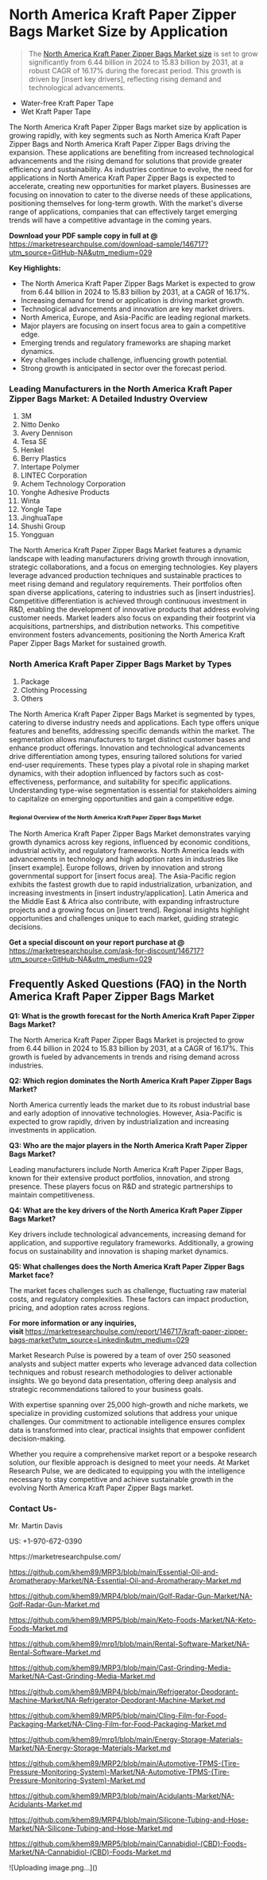 <h1>North America Kraft Paper Zipper Bags Market&nbsp;Size by Application</h1><blockquote><p>The <a href="https://marketresearchpulse.com/download-sample/146717?utm_source=GitHub-NA&amp;utm_medium=029">North America Kraft Paper Zipper Bags Market size</a> is set to grow significantly from 6.44 billion in 2024 to 15.83 billion by 2031, at a robust CAGR of 16.17% during the forecast period. This growth is driven by [insert key drivers], reflecting rising demand and technological advancements.</p></blockquote><ul><li>Water-free Kraft Paper Tape<li> Wet Kraft Paper Tape</li></ul><p>The North America Kraft Paper Zipper Bags market size by application is growing rapidly, with key segments such as North America Kraft Paper Zipper Bags and North America Kraft Paper Zipper Bags driving the expansion. These applications are benefiting from increased technological advancements and the rising demand for solutions that provide greater efficiency and sustainability. As industries continue to evolve, the need for applications in North America Kraft Paper Zipper Bags is expected to accelerate, creating new opportunities for market players. Businesses are focusing on innovation to cater to the diverse needs of these applications, positioning themselves for long-term growth. With the market's diverse range of applications, companies that can effectively target emerging trends will have a competitive advantage in the coming years.</p><p><strong>Download your PDF sample copy in full at @ </strong><a href="https://marketresearchpulse.com/download-sample/146717?utm_source=GitHub-NA&amp;utm_medium=029">https://marketresearchpulse.com/download-sample/146717?utm_source=GitHub-NA&amp;utm_medium=029</a></p><p><strong>Key Highlights: </strong></p><ul><li>The North America Kraft Paper Zipper Bags Market is expected to grow from 6.44 billion in 2024 to 15.83 billion by 2031, at a CAGR of 16.17%.</li><li>Increasing demand for trend or application is driving market growth.</li><li>Technological advancements and innovation are key market drivers.</li><li>North America, Europe, and Asia-Pacific are leading regional markets.</li><li>Major players are focusing on insert focus area to gain a competitive edge.</li><li>Emerging trends and regulatory frameworks are shaping market dynamics.</li><li>Key challenges include challenge, influencing growth potential.</li><li>Strong growth is anticipated in sector over the forecast period.</li></ul><h3>Leading Manufacturers in the North America Kraft Paper Zipper Bags Market: A Detailed Industry Overview</h3><ol><li>3M</li><li>Nitto Denko</li><li>Avery Dennison</li><li>Tesa SE</li><li>Henkel</li><li>Berry Plastics</li><li>Intertape Polymer</li><li>LINTEC Corporation</li><li>Achem Technology Corporation</li><li>Yonghe Adhesive Products</li><li>Winta</li><li>Yongle Tape</li><li>JinghuaTape</li><li>Shushi Group</li><li>Yongguan</li></ol><div class="flex max-w-full flex-col flex-grow"><div class="min-h-8 text-message flex w-full flex-col items-end gap-2 whitespace-normal break-words [.text-message+&amp;]:mt-5" dir="auto" data-message-author-role="assistant" data-message-id="fd8432e4-4910-450d-b182-61b7bfb0a01f" data-message-model-slug="gpt-4o"><div class="flex w-full flex-col gap-1 empty:hidden first:pt-[3px]"><div class="markdown prose w-full break-words dark:prose-invert light"><p>The North America Kraft Paper Zipper Bags Market features a dynamic landscape with leading manufacturers driving growth through innovation, strategic collaborations, and a focus on emerging technologies. Key players leverage advanced production techniques and sustainable practices to meet rising demand and regulatory requirements. Their portfolios often span diverse applications, catering to industries such as [insert industries]. Competitive differentiation is achieved through continuous investment in R&amp;D, enabling the development of innovative products that address evolving customer needs. Market leaders also focus on expanding their footprint via acquisitions, partnerships, and distribution networks. This competitive environment fosters advancements, positioning the North America Kraft Paper Zipper Bags Market for sustained growth.</p></div></div></div></div><h3>North America Kraft Paper Zipper Bags Market by Types</h3><ol><li>Package<li> Clothing Processing<li> Others</li></ol><div class="flex max-w-full flex-col flex-grow"><div class="min-h-8 text-message flex w-full flex-col items-end gap-2 whitespace-normal break-words [.text-message+&amp;]:mt-5" dir="auto" data-message-author-role="assistant" data-message-id="084470be-0bb7-4664-bddf-5156b4f41249" data-message-model-slug="gpt-4o-mini"><div class="flex w-full flex-col gap-1 empty:hidden first:pt-[3px]"><div class="markdown prose w-full break-words dark:prose-invert light"><p>The North America Kraft Paper Zipper Bags Market is segmented by types, catering to diverse industry needs and applications. Each type offers unique features and benefits, addressing specific demands within the market. The segmentation allows manufacturers to target distinct customer bases and enhance product offerings. Innovation and technological advancements drive differentiation among types, ensuring tailored solutions for varied end-user requirements. These types play a pivotal role in shaping market dynamics, with their adoption influenced by factors such as cost-effectiveness, performance, and suitability for specific applications. Understanding type-wise segmentation is essential for stakeholders aiming to capitalize on emerging opportunities and gain a competitive edge.</p></div></div></div></div><h3><span style="font-size: 11px;">Regional Overview of the North America Kraft Paper Zipper Bags Market</span></h3><div class="flex max-w-full flex-col flex-grow"><div class="min-h-8 text-message flex w-full flex-col items-end gap-2 whitespace-normal break-words [.text-message+&amp;]:mt-5" dir="auto" data-message-author-role="assistant" data-message-id="e9038762-ce64-4e30-91c9-9bd413514231" data-message-model-slug="gpt-4o-mini"><div class="flex w-full flex-col gap-1 empty:hidden first:pt-[3px]"><div class="markdown prose w-full break-words dark:prose-invert light"><p>The North America Kraft Paper Zipper Bags Market demonstrates varying growth dynamics across key regions, influenced by economic conditions, industrial activity, and regulatory frameworks. North America leads with advancements in technology and high adoption rates in industries like [insert example]. Europe follows, driven by innovation and strong governmental support for [insert focus area]. The Asia-Pacific region exhibits the fastest growth due to rapid industrialization, urbanization, and increasing investments in [insert industry/application]. Latin America and the Middle East &amp; Africa also contribute, with expanding infrastructure projects and a growing focus on [insert trend]. Regional insights highlight opportunities and challenges unique to each market, guiding strategic decisions.</p></div></div></div></div><p><strong>Get a special discount on your report purchase at @ </strong><a href="https://marketresearchpulse.com/ask-for-discount/146717?utm_source=GitHub-NA&amp;utm_medium=029">https://marketresearchpulse.com/ask-for-discount/146717?utm_source=GitHub-NA&amp;utm_medium=029</a></p><h2>Frequently Asked Questions (FAQ) in the North America Kraft Paper Zipper Bags Market</h2><p><strong>Q1: What is the growth forecast for the North America Kraft Paper Zipper Bags Market?</strong></p><p>The North America Kraft Paper Zipper Bags Market is projected to grow from 6.44 billion in 2024 to 15.83 billion by 2031, at a CAGR of 16.17%. This growth is fueled by advancements in trends and rising demand across industries.</p><p><strong>Q2: Which region dominates the North America Kraft Paper Zipper Bags Market?</strong></p><p>North America currently leads the market due to its robust industrial base and early adoption of innovative technologies. However, Asia-Pacific is expected to grow rapidly, driven by industrialization and increasing investments in application.</p><p><strong>Q3: Who are the major players in the North America Kraft Paper Zipper Bags Market?</strong></p><p>Leading manufacturers include North America Kraft Paper Zipper Bags, known for their extensive product portfolios, innovation, and strong presence. These players focus on R&amp;D and strategic partnerships to maintain competitiveness.</p><p><strong>Q4: What are the key drivers of the North America Kraft Paper Zipper Bags Market?</strong></p><p>Key drivers include technological advancements, increasing demand for application, and supportive regulatory frameworks. Additionally, a growing focus on sustainability and innovation is shaping market dynamics.</p><p><strong>Q5: What challenges does the North America Kraft Paper Zipper Bags Market face?</strong></p><p>The market faces challenges such as challenge, fluctuating raw material costs, and regulatory complexities. These factors can impact production, pricing, and adoption rates across regions.</p><p><strong>For more information or any inquiries, visit&nbsp;</strong><a href="https://marketresearchpulse.com/report/146717/kraft-paper-zipper-bags-market?utm_source=Linkedin&utm_medium=029">https://marketresearchpulse.com/report/146717/kraft-paper-zipper-bags-market?utm_source=Linkedin&utm_medium=029</a></p><p>Market Research Pulse is powered by a team of over 250 seasoned analysts and subject matter experts who leverage advanced data collection techniques and robust research methodologies to deliver actionable insights. We go beyond data presentation, offering deep analysis and strategic recommendations tailored to your business goals.</p><p>With expertise spanning over 25,000 high-growth and niche markets, we specialize in providing customized solutions that address your unique challenges. Our commitment to actionable intelligence ensures complex data is transformed into clear, practical insights that empower confident decision-making.</p><p>Whether you require a comprehensive market report or a bespoke research solution, our flexible approach is designed to meet your needs. At Market Research Pulse, we are dedicated to equipping you with the intelligence necessary to stay competitive and achieve sustainable growth in the evolving North America Kraft Paper Zipper Bags market.</p><h3><strong>Contact Us-</strong></h3><p>Mr. Martin Davis</p><p>US: +1-970-672-0390</p><p>https://marketresearchpulse.com/</p><p><a href="https://github.com/khem89/MRP3/blob/main/Essential-Oil-and-Aromatherapy-Market/NA-Essential-Oil-and-Aromatherapy-Market.md">https://github.com/khem89/MRP3/blob/main/Essential-Oil-and-Aromatherapy-Market/NA-Essential-Oil-and-Aromatherapy-Market.md</a></p><p><a href="https://github.com/khem89/MRP4/blob/main/Golf-Radar-Gun-Market/NA-Golf-Radar-Gun-Market.md">https://github.com/khem89/MRP4/blob/main/Golf-Radar-Gun-Market/NA-Golf-Radar-Gun-Market.md</a></p><p><a href="https://github.com/khem89/MRP5/blob/main/Keto-Foods-Market/NA-Keto-Foods-Market.md">https://github.com/khem89/MRP5/blob/main/Keto-Foods-Market/NA-Keto-Foods-Market.md</a></p><p><a href="https://github.com/khem89/mrp1/blob/main/Rental-Software-Market/NA-Rental-Software-Market.md">https://github.com/khem89/mrp1/blob/main/Rental-Software-Market/NA-Rental-Software-Market.md</a></p><p><a href="https://github.com/khem89/MRP3/blob/main/Cast-Grinding-Media-Market/NA-Cast-Grinding-Media-Market.md">https://github.com/khem89/MRP3/blob/main/Cast-Grinding-Media-Market/NA-Cast-Grinding-Media-Market.md</a></p><p><a href="https://github.com/khem89/MRP4/blob/main/Refrigerator-Deodorant-Machine-Market/NA-Refrigerator-Deodorant-Machine-Market.md">https://github.com/khem89/MRP4/blob/main/Refrigerator-Deodorant-Machine-Market/NA-Refrigerator-Deodorant-Machine-Market.md</a></p><p><a href="https://github.com/khem89/MRP5/blob/main/Cling-Film-for-Food-Packaging-Market/NA-Cling-Film-for-Food-Packaging-Market.md">https://github.com/khem89/MRP5/blob/main/Cling-Film-for-Food-Packaging-Market/NA-Cling-Film-for-Food-Packaging-Market.md</a></p><p><a href="https://github.com/khem89/mrp1/blob/main/Energy-Storage-Materials-Market/NA-Energy-Storage-Materials-Market.md">https://github.com/khem89/mrp1/blob/main/Energy-Storage-Materials-Market/NA-Energy-Storage-Materials-Market.md</a></p><p><a href="https://github.com/khem89/MRP2/blob/main/Automotive-TPMS-(Tire-Pressure-Monitoring-System)-Market/NA-Automotive-TPMS-(Tire-Pressure-Monitoring-System)-Market.md">https://github.com/khem89/MRP2/blob/main/Automotive-TPMS-(Tire-Pressure-Monitoring-System)-Market/NA-Automotive-TPMS-(Tire-Pressure-Monitoring-System)-Market.md</a></p><p><a href="https://github.com/khem89/MRP3/blob/main/Acidulants-Market/NA-Acidulants-Market.md">https://github.com/khem89/MRP3/blob/main/Acidulants-Market/NA-Acidulants-Market.md</a></p><p><a href="https://github.com/khem89/MRP4/blob/main/Silicone-Tubing-and-Hose-Market/NA-Silicone-Tubing-and-Hose-Market.md">https://github.com/khem89/MRP4/blob/main/Silicone-Tubing-and-Hose-Market/NA-Silicone-Tubing-and-Hose-Market.md</a></p><p><a href="https://github.com/khem89/MRP5/blob/main/Cannabidiol-(CBD)-Foods-Market/NA-Cannabidiol-(CBD)-Foods-Market.md">https://github.com/khem89/MRP5/blob/main/Cannabidiol-(CBD)-Foods-Market/NA-Cannabidiol-(CBD)-Foods-Market.md</a></p>
![Uploading image.png…]()
